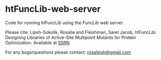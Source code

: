 # htFuncLib-web-server
Code for running htFuncLib using the FuncLib web server.

Please cite: Lipsh-Sokolik, Rosalie and Fleishman, Sarel Jacob, htFuncLib: Designing Libraries of Active-Site Multipoint Mutants for Protein Optimization. Available at [SSRN](http://dx.doi.org/10.2139/ssrn.5042672)

For any bugs/questions please contact: rosalipsh@gmail.com

 

